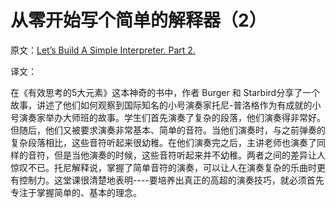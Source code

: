 # 从零开始写个简单的解释器（2）
原文：[Let’s Build A Simple Interpreter. Part 2.](https://ruslanspivak.com/lsbasi-part2/)

译文：

在《有效思考的5大元素》这本神奇的书中，作者 Burger 和 Starbird分享了一个故事，讲述了他们如何观察到国际知名的小号演奏家托尼-普洛格作为有成就的小号演奏家举办大师班的故事。学生们首先演奏了复杂的段落，他们演奏得非常好。但随后，他们又被要求演奏非常基本、简单的音符。当他们演奏时，与之前弹奏的复杂段落相比，这些音符听起来很幼稚。在他们演奏完之后，主讲老师也演奏了同样的音符，但是当他演奏的时候，这些音符听起来并不幼稚。两者之间的差异让人惊叹不已。托尼解释说，掌握了简单音符的演奏，可以让人在演奏复杂的乐曲时更有控制力。这堂课很清楚地表明----要培养出真正的高超的演奏技巧，就必须首先专注于掌握简单的、基本的理念。